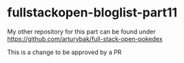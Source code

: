 # fullstackopen-bloglist-part11
My other repository for this part can be found under https://github.com/arturybak/full-stack-open-pokedex

This is a change to be approved by a PR